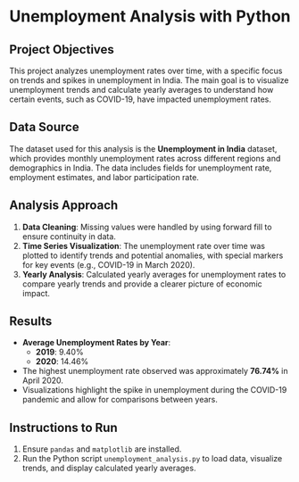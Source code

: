 # Unemployment Analysis with Python 

## Project Objectives
This project analyzes unemployment rates over time, with a specific focus on trends and spikes in unemployment in India. The main goal is to visualize unemployment trends and calculate yearly averages to understand how certain events, such as COVID-19, have impacted unemployment rates.

## Data Source
The dataset used for this analysis is the **Unemployment in India** dataset, which provides monthly unemployment rates across different regions and demographics in India. The data includes fields for unemployment rate, employment estimates, and labor participation rate.

## Analysis Approach
1. **Data Cleaning**: Missing values were handled by using forward fill to ensure continuity in data.
2. **Time Series Visualization**: The unemployment rate over time was plotted to identify trends and potential anomalies, with special markers for key events (e.g., COVID-19 in March 2020).
3. **Yearly Analysis**: Calculated yearly averages for unemployment rates to compare yearly trends and provide a clearer picture of economic impact.

## Results
- **Average Unemployment Rates by Year**:
  - **2019**: 9.40%
  - **2020**: 14.46%
- The highest unemployment rate observed was approximately **76.74%** in April 2020.
- Visualizations highlight the spike in unemployment during the COVID-19 pandemic and allow for comparisons between years.

## Instructions to Run
1. Ensure `pandas` and `matplotlib` are installed.
2. Run the Python script `unemployment_analysis.py` to load data, visualize trends, and display calculated yearly averages.
